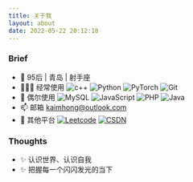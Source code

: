 ```yaml
---
title: 关于我
layout: about
date: 2022-05-22 20:12:18
---
```


### Brief
- 🌱 95后 | 青岛 | 射手座 
- 👨🏽‍💻 经常使用 ![c++](https://img.shields.io/badge/-C++-white?logo=c%2B%2B&logoColor=00599C) ![Python](https://img.shields.io/badge/-Python-white?logo=python) ![PyTorch](https://img.shields.io/badge/-PyTorch-white?logo=pytorch) ![Git](https://img.shields.io/badge/-Git-white?logo=git) 
- 🤖 偶尔使用 ![MySQL](https://img.shields.io/badge/-MySQL-white?logo=mysql) ![JavaScript](https://img.shields.io/badge/-JavaScript-white?logo=javascript) ![PHP](https://img.shields.io/badge/-PHP-white?logo=php) ![Java](https://img.shields.io/badge/-Java-white?logo=java&logoColor=007396)
- 📫 邮箱 [kaimhong@outlook.com](mailto:kaimhong@outlook.com)
- 🎯 其他平台 [![Leetcode](https://img.shields.io/badge/-LeetCode-white?logo=leetcode)](https://leetcode.cn/u/kaim/) [![CSDN](https://img.shields.io/badge/-CSDN-fc5531?logo=csdn)](https://blog.csdn.net/qq_36605433?spm=1000.2115.3001.5343)

### Thoughts

- ✨ 认识世界、认识自我
- ✨ 把握每一个闪闪发光的当下
